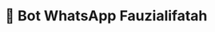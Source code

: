 # 📁 Bot WhatsApp Fauzialifatah

<!DOCTYPE html>
<html lang="en">
<head>
    <meta charset="UTF-8">
    <meta name="viewport" content="width=device-width, initial-scale=1.0">
    <title>Enhanced GitHub Stats Card with SVG Icons</title>
    <!-- Tailwind CSS CDN -->
    <script src="https://cdn.tailwindcss.com"></script>
    <!-- Google Fonts: Inter -->
    <link href="https://fonts.googleapis.com/css2?family=Inter:wght@300;400;500;600;700;800&display=swap" rel="stylesheet">
    <style>
        :root {
            --card-bg: #1e293b; /* Slate-800 */
            --card-border: #334155; /* Slate-700 */
            --text-light: #e2e8f0; /* Slate-200 */
            --text-medium: #94a3b8; /* Slate-400 */
            --primary-color-start: #ec4899; /* Pink-500 */
            --primary-color-end: #a855f7; /* Purple-500 */
            --circle-bg: #334155; /* Slate-700 */
            --circle-inner-bg: #1e293b; /* Same as card bg */
        }

        body {
            font-family: 'Inter', sans-serif;
            background: linear-gradient(135deg, #1a202c, #0f172a); /* Dark gradient background */
            display: flex;
            justify-content: center;
            align-items: center;
            min-height: 100vh;
            padding: 1.5rem;
            overflow: hidden;
        }

        .github-card {
            background-color: var(--card-bg);
            border-radius: 1rem;
            padding: 2rem;
            max-width: 450px;
            width: 100%;
            box-shadow: 0 10px 25px rgba(0, 0, 0, 0.4), 0 0 0 1px var(--card-border);
            color: var(--text-light);
            transition: transform 0.3s ease-in-out, box-shadow 0.3s ease-in-out;
            position: relative;
            overflow: hidden;
        }

        .github-card:hover {
            transform: translateY(-5px) scale(1.01);
            box-shadow: 0 15px 35px rgba(0, 0, 0, 0.6), 0 0 0 2px var(--primary-color-end);
        }

        .github-card::before {
            content: '';
            position: absolute;
            top: -50%;
            left: -50%;
            width: 200%;
            height: 200%;
            background: radial-gradient(circle at top left, rgba(236, 72, 153, 0.15) 0%, transparent 70%);
            pointer-events: none;
            opacity: 0.8;
            transition: opacity 0.3s ease-in-out;
        }

        .github-card:hover::before {
            opacity: 1;
        }

        .card-title {
            font-size: 1.75rem;
            font-weight: 800;
            color: var(--primary-color-start);
            margin-bottom: 1.5rem;
            text-align: center;
            letter-spacing: -0.025em;
        }

        .stat-grid {
            display: grid;
            grid-template-columns: 1fr auto;
            gap: 0.75rem 1.5rem;
            align-items: center;
        }

        .stat-item {
            display: flex;
            align-items: center;
        }

        .icon svg { /* Styling for the SVG itself */
            width: 1.4rem;
            height: 1.4rem;
            stroke: currentColor; /* Use parent's color */
            stroke-width: 2;
            stroke-linecap: round;
            stroke-linejoin: round;
            fill: none; /* No fill by default for outline icons */
            transition: transform 0.2s ease-in-out;
        }

        .icon {
            margin-right: 0.75rem;
            font-size: 1.4rem;
            width: 1.4rem;
            text-align: center;
            color: var(--primary-color-end);
            filter: drop-shadow(0 0 5px rgba(168, 85, 247, 0.4));
        }

        .stat-item:hover .icon svg {
            transform: scale(1.1); /* Slight bounce on hover */
        }

        .stat-label {
            font-weight: 500;
            color: var(--text-medium);
            white-space: nowrap;
        }

        .stat-value {
            font-weight: 700;
            color: var(--text-light);
            font-size: 1.1rem;
        }

        .progress-section {
            display: flex;
            justify-content: center;
            align-items: center;
            margin-top: 2rem;
            position: relative;
        }

        .progress-circle-container {
            position: relative;
            width: 100px;
            height: 100px;
            border-radius: 50%;
            background-color: var(--circle-bg);
            display: flex;
            justify-content: center;
            align-items: center;
            overflow: hidden;
            box-shadow: inset 0 0 10px rgba(0, 0, 0, 0.3);
        }

        .progress-circle {
            position: absolute;
            top: 0;
            left: 0;
            width: 100%;
            height: 100%;
            border-radius: 50%;
            background: conic-gradient(
                var(--primary-color-start) 0%,
                var(--primary-color-end) 70%,
                transparent 70%
            );
            transition: background 0.5s ease-in-out;
        }

        .progress-circle-inner {
            position: absolute;
            width: 85px;
            height: 85px;
            border-radius: 50%;
            background-color: var(--circle-inner-bg);
            display: flex;
            justify-content: center;
            align-items: center;
            font-size: 2rem;
            font-weight: 800;
            color: var(--primary-color-end);
            z-index: 1;
            box-shadow: 0 0 15px rgba(0, 0, 0, 0.5);
        }

        /* Responsive adjustments */
        @media (min-width: 640px) {
            .card-content-wrapper {
                display: flex;
                align-items: center;
                gap: 2rem;
            }
            .progress-section {
                margin-top: 0;
            }
        }
    </style>
</head>
<body class="bg-gray-900 text-gray-100 flex items-center justify-center min-h-screen p-4">

    <div class="github-card">
        <h2 class="card-title">Itsukiiiiii's GitHub Stats</h2>

        <div class="card-content-wrapper">
            <div class="stat-grid flex-grow">
                <div class="stat-item">
                    <span class="icon">
                        <svg xmlns="http://www.w3.org/2000/svg" viewBox="0 0 24 24" fill="none" stroke="currentColor" stroke-width="2" stroke-linecap="round" stroke-linejoin="round">
                            <polygon points="12 2 15.09 8.26 22 9.27 17 14.14 18.18 21.02 12 17.77 5.82 21.02 7 14.14 2 9.27 8.91 8.26 12 2"></polygon>
                        </svg>
                    </span>
                    <span class="stat-label">Total Stars Earned:</span>
                </div>
                <span class="stat-value text-right">34</span>

                <div class="stat-item">
                    <span class="icon">
                        <svg xmlns="http://www.w3.org/2000/svg" viewBox="0 0 24 24" fill="none" stroke="currentColor" stroke-width="2" stroke-linecap="round" stroke-linejoin="round">
                            <circle cx="12" cy="12" r="10"></circle>
                            <polyline points="12 6 12 12 16 14"></polyline>
                        </svg>
                    </span>
                    <span class="stat-label">Total Commits (2025):</span>
                </div>
                <span class="stat-value text-right">244</span>

                <div class="stat-item">
                    <span class="icon">
                        <svg xmlns="http://www.w3.org/2000/svg" viewBox="0 0 24 24" fill="none" stroke="currentColor" stroke-width="2" stroke-linecap="round" stroke-linejoin="round">
                            <circle cx="18" cy="18" r="3"></circle>
                            <circle cx="6" cy="6" r="3"></circle>
                            <path d="M13 6h3a2 2 0 0 1 2 2v7"></path>
                            <line x1="6" y1="9" x2="6" y2="18"></line>
                        </svg>
                    </span>
                    <span class="stat-label">Total PRs:</span>
                </div>
                <span class="stat-value text-right">1</span>

                <div class="stat-item">
                    <span class="icon">
                        <svg xmlns="http://www.w3.org/2000/svg" viewBox="0 0 24 24" fill="none" stroke="currentColor" stroke-width="2" stroke-linecap="round" stroke-linejoin="round">
                            <circle cx="12" cy="12" r="10"></circle>
                            <line x1="12" y1="8" x2="12" y2="12"></line>
                            <line x1="12" y1="16" x2="12.01" y2="16"></line>
                        </svg>
                    </span>
                    <span class="stat-label">Total Issues:</span>
                </div>
                <span class="stat-value text-right">0</span>

                <div class="stat-item">
                    <span class="icon">
                        <svg xmlns="http://www.w3.org/2000/svg" viewBox="0 0 24 24" fill="none" stroke="currentColor" stroke-width="2" stroke-linecap="round" stroke-linejoin="round">
                            <path d="M17 21v-2a4 4 0 0 0-4-4H5a4 4 0 0 0-4 4v2"></path>
                            <circle cx="9" cy="7" r="4"></circle>
                            <path d="M23 21v-2a4 4 0 0 0-3-3.87"></path>
                            <path d="M16 3.13a4 4 0 0 1 0 7.75"></path>
                        </svg>
                    </span>
                    <span class="stat-label">Contributed to (last year):</span>
                </div>
                <span class="stat-value text-right">0</span>
            </div>

            <div class="progress-section flex-shrink-0">
                <div class="progress-circle-container">
                    <div class="progress-circle"></div>
                    <div class="progress-circle-inner">B-</div>
                </div>
            </div>
        </div>
    </div>

</body>
</html>



### 
**Untuk membuat bot WhatsApp berbasis Baileys yang rapi dan mudah dikelola, penting untuk memiliki tata letak folder dan file yang terstruktur. Ini membantu Anda dan orang lain memahami di mana setiap bagian kode berada. Struktur ini mendukung fleksibilitas dalam menggunakan ESM (import/export) dan CJS (require/module.exports) dalam proyek Node.js Anda.**
```bash

/base-bot/
├── index.js
├── package.json
├── sesi/ (folder ini akan dibuat otomatis oleh Baileys)
├── settings/
│   ├── config.js
│   └── colors.js
├── handler.js
├── command/
│   ├── flux.js
│   ├── menu.js
│   └── deepai.js
└── lib/
    └── scrape/
        ├── deepai-api.js
        └── fluxai-api.js 
```

### 
**Handler untuk perintah rename**
```bash
@param {Object} m Objek pesan mentah dari Baileys.
@param {Object} plug Objek konteks yang diteruskan ke plugin.
@param {string} plug.text Isi pesan yang diketik oleh pengguna.
@param {import('@whiskeysockets/baileys').WASocket} plug.client Objek client Baileys untuk interaksi
```

[Saluran](https://whatsapp.com/channel/0029VawsCnQ9mrGkOuburC1z)
